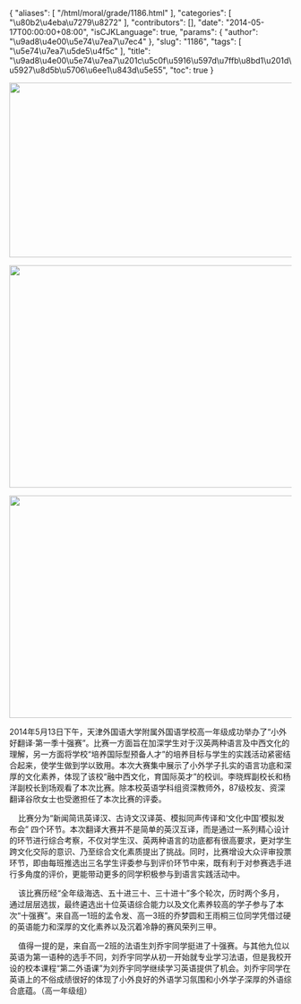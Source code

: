 {
    "aliases": [
        "/html/moral/grade/1186.html"
    ],
    "categories": [
        "\u80b2\u4eba\u7279\u8272"
    ],
    "contributors": [],
    "date": "2014-05-17T00:00:00+08:00",
    "isCJKLanguage": true,
    "params": {
        "author": "\u9ad8\u4e00\u5e74\u7ea7\u7ec4"
    },
    "slug": "1186",
    "tags": [
        "\u5e74\u7ea7\u5de5\u4f5c"
    ],
    "title": "\u9ad8\u4e00\u5e74\u7ea7\u201c\u5c0f\u5916\u597d\u7ffb\u8bd1\u201d\u5927\u8d5b\u5706\u6ee1\u843d\u5e55",
    "toc": true
}


<img
    src="https://cdn.tfls.online/mirror/full/90d0b3e133e20461a524e238196c4c065e5b2e98.jpg"
    style="display:block;margin-left:auto;margin-right:auto;"
    decoding="async"
    fetchpriority="auto"
    loading="lazy"
    height="312"
    width="600"
/>





<img
    src="https://cdn.tfls.online/mirror/full/15b578705f68471ef66a486c8cfcca81e88c2e39.jpg"
    style="display:block;margin-left:auto;margin-right:auto;"
    decoding="async"
    fetchpriority="auto"
    loading="lazy"
    height="397"
    width="600"
/>





<img
    src="https://cdn.tfls.online/mirror/full/2ff4f2fc6f0da7fd4acf6ff257cf8d71a046a965.jpg"
    style="display:block;margin-left:auto;margin-right:auto;"
    decoding="async"
    fetchpriority="auto"
    loading="lazy"
    height="397"
    width="600"
/>








2014年5月13日下午，天津外国语大学附属外国语学校高一年级成功举办了“小外好翻译·第一季十强赛”。比赛一方面旨在加深学生对于汉英两种语言及中西文化的理解，另一方面将学校“培养国际型预备人才”的培养目标与学生的实践活动紧密结合起来，使学生做到学以致用。本次大赛集中展示了小外学子扎实的语言功底和深厚的文化素养，体现了该校“融中西文化，育国际英才”的校训。李晓辉副校长和杨洋副校长到场观看了本次比赛。除本校英语学科组资深教师外，87级校友、资深翻译谷欣女士也受邀担任了本次比赛的评委。




    比赛分为“新闻简讯英译汉、古诗文汉译英、模拟同声传译和‘文化中国’模拟发布会” 四个环节。本次翻译大赛并不是简单的英汉互译，而是通过一系列精心设计的环节进行综合考察，不仅对学生汉、英两种语言的功底都有很高要求，更对学生跨文化交际的意识、乃至综合文化素质提出了挑战。同时，比赛增设大众评审投票环节，即由每班推选出三名学生评委参与到评价环节中来，既有利于对参赛选手进行多角度的评价，更能带动更多的同学积极参与到语言实践活动中。




    该比赛历经“全年级海选、五十进三十、三十进十”多个轮次，历时两个多月，通过层层选拔，最终遴选出十位英语综合能力以及文化素养较高的学子参与了本次“十强赛”。来自高一1班的孟令发、高一3班的乔梦圆和王雨桐三位同学凭借过硬的英语能力和深厚的文化素养以及沉着冷静的赛风荣列三甲。




    值得一提的是，来自高一2班的法语生刘乔宇同学挺进了十强赛。与其他九位以英语为第一语种的选手不同，刘乔宇同学从初一开始就专业学习法语，但是我校开设的校本课程“第二外语课”为刘乔宇同学继续学习英语提供了机会。刘乔宇同学在英语上的不俗成绩很好的体现了小外良好的外语学习氛围和小外学子深厚的外语综合底蕴。（高一年级组）





  



